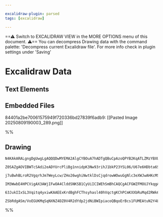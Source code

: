```yaml
---

excalidraw-plugin: parsed
tags: [excalidraw]

---
```

==⚠  Switch to EXCALIDRAW VIEW in the MORE OPTIONS menu of this document. ⚠== You can decompress Drawing data with the command palette: 'Decompress current Excalidraw file'. For more info check in plugin settings under 'Saving'


# Excalidraw Data

## Text Elements
## Embedded Files
84401a2be70061575949f720336bd27839f6adb9: [[Pasted Image 20250809190003_289.png]]

%%
## Drawing
```compressed-json
N4KAkARALgngDgUwgLgAQQQDwMYEMA2AlgCYBOuA7hADTgQBuCpAzoQPYB2KqATLZMzYBXUtiRoIACyhQ4zZAHoFAc0JRJQgEYA6bGwC2CgF7N6hbEcK4OCtptbErHALRY8RMpWdx8Q1TdIEfARcZgRmBShcZQUebQBGABZtAAYaOiCEfQQOKGZuAG1wMFAwMogSbggeGE1MAGFMADFsACUATgApAGV9TuU4AEV6AFkAFTT+cthEKsJ9aKQpyExu

Z0SAZgAOVIBWTcSAdi2eADYUrcPliBg1nnidpK3Nw93rihJ1bkP23YSL06/U67e6HDbta6SBCEZTSbiJB7XazKYLcFLXZhQUhsADWCHqbHwbFIVSx1mYcFwgVy6TKkE0uGwOOU2KEHGIBKJJIkZI4FKpOSgtPKADNCPh8N1YKiJIIPMKBFjcQgAOqfSTcPjFRXYvFSmAy9ByyrXVmwjjhfJoeLXNiU7BqW7WlLo7UQFnCOAASWIVtQBQAutcReRs

j7uBwhBLroR2VgqrhJm7WeyLcw/ZHo26wghiNwtklDsCjqdrowWOwuGgNlc3eXWJwAHKcMSagHxdoXZ4x5gAEUyUFz3BFBDC100wnZAFFgtlchmo/hrkI4MRcIO89bXkcazwUh34qW3UQODiI4vrkSmUO0CP8GPs1EoEI/RBEOzY8oFRAxcFwxJnkSfdcB4TQEEOF1TniXZXnaRJ2hFQ49w2DZTk0YgeGOcERVOXBiE0dpv2YdxxH9bUwBtcj4m1

IM3WwbE4HPCVigAX3AWjIFwOA4ClddSNKSB1CyUiICIWEhSmBhCAQCgACFGWZFMOUJYkqgAYhFTStOFCBsBEakoC9Qd9ClXV8RU7l0DU+IEBsmydL00gDKMrJ5KZD02WUrlSXIPlKQMhz9MFFz9CacVJWlETjTzSTHOc4zTOVNViC+NAtXKOLgoSpU9UiqposCpysqyVphHNS1uEojKgtyEKAHl7UdSqXVimrDOMppOCgJpcH0cUnVQN5il0tqQs

63JukIIxSL3Vqitq4yxiwKAAEExKrdBghFCThsyhasl40hVqctgKChPCmKXXbRuMqd2RWk6zpCTd0CpbEqDm+Ksge96xngESlJ04jsQlAANbgoNrcpgcJfAAE14QebQtl2aDTh4IbyiMNgDG4ATIHoAghFI6iyhYz7iv0UrPLTV9AcklkSEm6a2wZ0gmcHRi0ExyBGeIEY2GIBA7twTRgheu8H3KPnOVUtB8YgWTCReiBSGUBkAApQWoXh4iuXX9

ZSbRdgASm/VoEGUKMqSqNXNZ4DZ0V4R2dYdp2jdNiBWIpiacoQBqoErBcs1FUMEAtuN2Y4L95bdHJRfF7gsWJ65sCILnUGThBrg4XrSKz20hCgE989IYnveGuwACsEGwPJulzuABaFkWxZvVBJez4bGUDxgxhx/A8bdGYosyOvK2/PTMQMP7ZjQTMrrpUS2GvCXRy7peQwMbox8Dzhh3Xy9QlW8e+4Hy7WPAcm6F/cI8bYligA==
```
%%